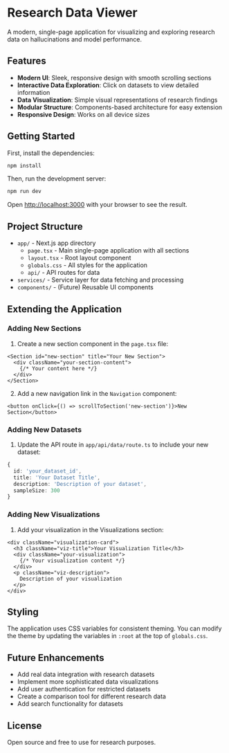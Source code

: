 # Research Data Viewer

A modern, single-page application for visualizing and exploring research data on hallucinations and model performance.

## Features

- **Modern UI**: Sleek, responsive design with smooth scrolling sections
- **Interactive Data Exploration**: Click on datasets to view detailed information
- **Data Visualization**: Simple visual representations of research findings
- **Modular Structure**: Components-based architecture for easy extension
- **Responsive Design**: Works on all device sizes

## Getting Started

First, install the dependencies:

```bash
npm install
```

Then, run the development server:

```bash
npm run dev
```

Open [http://localhost:3000](http://localhost:3000) with your browser to see the result.

## Project Structure

- `app/` - Next.js app directory
  - `page.tsx` - Main single-page application with all sections
  - `layout.tsx` - Root layout component
  - `globals.css` - All styles for the application
  - `api/` - API routes for data
- `services/` - Service layer for data fetching and processing
- `components/` - (Future) Reusable UI components

## Extending the Application

### Adding New Sections

1. Create a new section component in the `page.tsx` file:
```tsx
<Section id="new-section" title="Your New Section">
  <div className="your-section-content">
    {/* Your content here */}
  </div>
</Section>
```

2. Add a new navigation link in the `Navigation` component:
```tsx
<button onClick={() => scrollToSection('new-section')}>New Section</button>
```

### Adding New Datasets

1. Update the API route in `app/api/data/route.ts` to include your new dataset:
```ts
{
  id: 'your_dataset_id',
  title: 'Your Dataset Title',
  description: 'Description of your dataset',
  sampleSize: 300
}
```

### Adding New Visualizations

1. Add your visualization in the Visualizations section:
```tsx
<div className="visualization-card">
  <h3 className="viz-title">Your Visualization Title</h3>
  <div className="your-visualization">
    {/* Your visualization content */}
  </div>
  <p className="viz-description">
    Description of your visualization
  </p>
</div>
```

## Styling

The application uses CSS variables for consistent theming. You can modify the theme by updating the variables in `:root` at the top of `globals.css`.

## Future Enhancements

- Add real data integration with research datasets
- Implement more sophisticated data visualizations
- Add user authentication for restricted datasets
- Create a comparison tool for different research data
- Add search functionality for datasets

## License

Open source and free to use for research purposes.